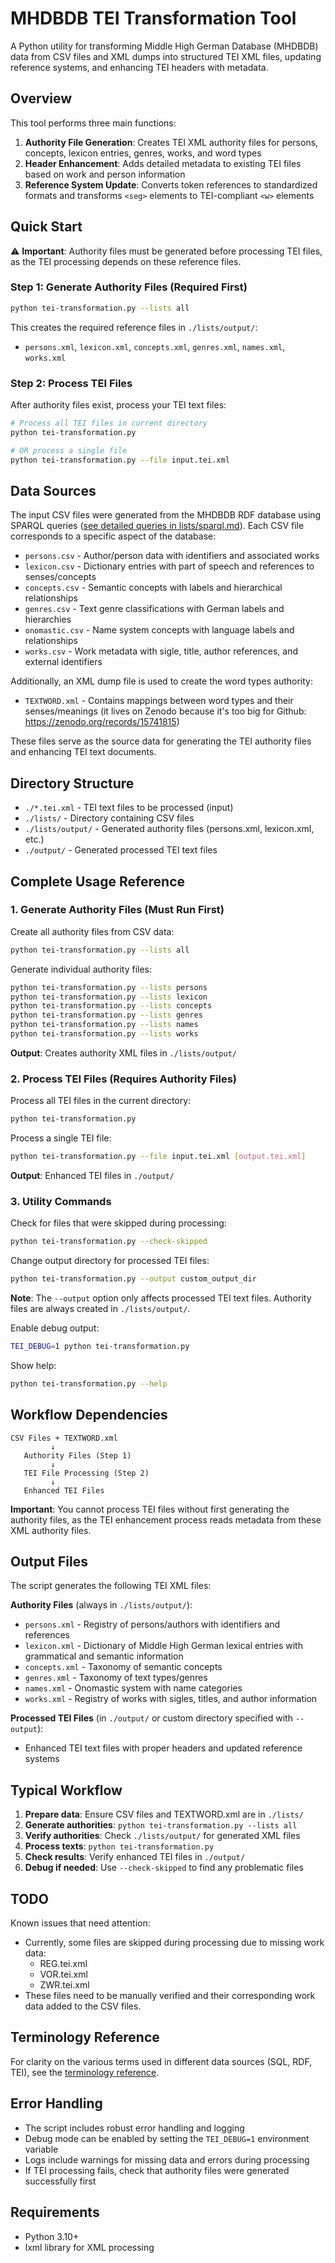 # MHDBDB TEI Transformation Tool

A Python utility for transforming Middle High German Database (MHDBDB) data from CSV files and XML dumps into structured TEI XML files, updating reference systems, and enhancing TEI headers with metadata.

## Overview

This tool performs three main functions:

1. **Authority File Generation**: Creates TEI XML authority files for persons, concepts, lexicon entries, genres, works, and word types
2. **Header Enhancement**: Adds detailed metadata to existing TEI files based on work and person information
3. **Reference System Update**: Converts token references to standardized formats and transforms `<seg>` elements to TEI-compliant `<w>` elements

## Quick Start

⚠️ **Important**: Authority files must be generated before processing TEI files, as the TEI processing depends on these reference files.

### Step 1: Generate Authority Files (Required First)

```bash
python tei-transformation.py --lists all
```

This creates the required reference files in `./lists/output/`:

- `persons.xml`, `lexicon.xml`, `concepts.xml`, `genres.xml`, `names.xml`, `works.xml`

### Step 2: Process TEI Files

After authority files exist, process your TEI text files:

```bash
# Process all TEI files in current directory
python tei-transformation.py

# OR process a single file
python tei-transformation.py --file input.tei.xml
```

## Data Sources

The input CSV files were generated from the MHDBDB RDF database using SPARQL queries ([see detailed queries in lists/sparql.md](lists/sparql.md)). Each CSV file corresponds to a specific aspect of the database:

- `persons.csv` - Author/person data with identifiers and associated works
- `lexicon.csv` - Dictionary entries with part of speech and references to senses/concepts
- `concepts.csv` - Semantic concepts with labels and hierarchical relationships
- `genres.csv` - Text genre classifications with German labels and hierarchies
- `onomastic.csv` - Name system concepts with language labels and relationships
- `works.csv` - Work metadata with sigle, title, author references, and external identifiers

Additionally, an XML dump file is used to create the word types authority:

- `TEXTWORD.xml` - Contains mappings between word types and their senses/meanings (it lives on Zenodo because it's too big for Github: https://zenodo.org/records/15741815)

These files serve as the source data for generating the TEI authority files and enhancing TEI text documents.

## Directory Structure

- `./*.tei.xml` - TEI text files to be processed (input)
- `./lists/` - Directory containing CSV files
- `./lists/output/` - Generated authority files (persons.xml, lexicon.xml, etc.)
- `./output/` - Generated processed TEI text files

## Complete Usage Reference

### 1. Generate Authority Files (Must Run First)

Create all authority files from CSV data:

```bash
python tei-transformation.py --lists all
```

Generate individual authority files:

```bash
python tei-transformation.py --lists persons
python tei-transformation.py --lists lexicon
python tei-transformation.py --lists concepts
python tei-transformation.py --lists genres
python tei-transformation.py --lists names
python tei-transformation.py --lists works
```

**Output**: Creates authority XML files in `./lists/output/`

### 2. Process TEI Files (Requires Authority Files)

Process all TEI files in the current directory:

```bash
python tei-transformation.py
```

Process a single TEI file:

```bash
python tei-transformation.py --file input.tei.xml [output.tei.xml]
```

**Output**: Enhanced TEI files in `./output/`

### 3. Utility Commands

Check for files that were skipped during processing:

```bash
python tei-transformation.py --check-skipped
```

Change output directory for processed TEI files:

```bash
python tei-transformation.py --output custom_output_dir
```

**Note**: The `--output` option only affects processed TEI text files. Authority files are always created in `./lists/output/`.

Enable debug output:

```bash
TEI_DEBUG=1 python tei-transformation.py
```

Show help:

```bash
python tei-transformation.py --help
```

## Workflow Dependencies

```
CSV Files + TEXTWORD.xml
         ↓
   Authority Files (Step 1)
         ↓
   TEI File Processing (Step 2)
         ↓
   Enhanced TEI Files
```

**Important**: You cannot process TEI files without first generating the authority files, as the TEI enhancement process reads metadata from these XML authority files.

## Output Files

The script generates the following TEI XML files:

**Authority Files** (always in `./lists/output/`):

- `persons.xml` - Registry of persons/authors with identifiers and references
- `lexicon.xml` - Dictionary of Middle High German lexical entries with grammatical and semantic information
- `concepts.xml` - Taxonomy of semantic concepts
- `genres.xml` - Taxonomy of text types/genres
- `names.xml` - Onomastic system with name categories
- `works.xml` - Registry of works with sigles, titles, and author information

**Processed TEI Files** (in `./output/` or custom directory specified with `--output`):

- Enhanced TEI text files with proper headers and updated reference systems

## Typical Workflow

1. **Prepare data**: Ensure CSV files and TEXTWORD.xml are in `./lists/`
2. **Generate authorities**: `python tei-transformation.py --lists all`
3. **Verify authorities**: Check `./lists/output/` for generated XML files
4. **Process texts**: `python tei-transformation.py`
5. **Check results**: Verify enhanced TEI files in `./output/`
6. **Debug if needed**: Use `--check-skipped` to find any problematic files

## TODO

Known issues that need attention:

- Currently, some files are skipped during processing due to missing work data:
  - REG.tei.xml
  - VOR.tei.xml
  - ZWR.tei.xml
- These files need to be manually verified and their corresponding work data added to the CSV files.

## Terminology Reference

For clarity on the various terms used in different data sources (SQL, RDF, TEI), see the [terminology reference](lists/terminology.md).

## Error Handling

- The script includes robust error handling and logging
- Debug mode can be enabled by setting the `TEI_DEBUG=1` environment variable
- Logs include warnings for missing data and errors during processing
- If TEI processing fails, check that authority files were generated successfully first

## Requirements

- Python 3.10+
- lxml library for XML processing
